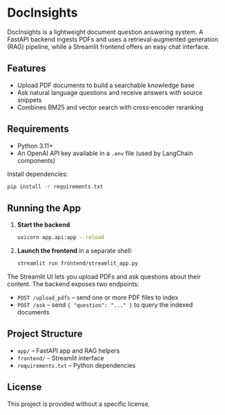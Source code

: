 # DocInsights

DocInsights is a lightweight document question answering system. A FastAPI backend ingests PDFs and uses a retrieval‑augmented generation (RAG) pipeline, while a Streamlit frontend offers an easy chat interface.

## Features
- Upload PDF documents to build a searchable knowledge base
- Ask natural language questions and receive answers with source snippets
- Combines BM25 and vector search with cross‑encoder reranking

## Requirements
- Python 3.11+
- An OpenAI API key available in a `.env` file (used by LangChain components)

Install dependencies:

```bash
pip install -r requirements.txt
```

## Running the App
1. **Start the backend**
   ```bash
   uvicorn app.api:app --reload
   ```
2. **Launch the frontend** in a separate shell:
   ```bash
   streamlit run frontend/streamlit_app.py
   ```

The Streamlit UI lets you upload PDFs and ask questions about their content. The backend exposes two endpoints:

- `POST /upload_pdfs` – send one or more PDF files to index
- `POST /ask` – send `{ "question": "..." }` to query the indexed documents

## Project Structure
- `app/` – FastAPI app and RAG helpers
- `frontend/` – Streamlit interface
- `requirements.txt` – Python dependencies

## License
This project is provided without a specific license.
